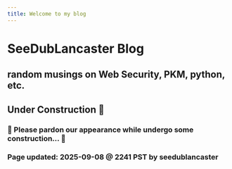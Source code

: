 ```yaml
---
title: Welcome to my blog
---
```


# SeeDubLancaster Blog
## random musings on Web Security, PKM, python, etc.

## Under Construction :hammer:
### :construction: Please pardon our appearance while undergo some construction... :construction:

### Page updated: 2025-09-08 @ 2241 PST by seedublancaster
